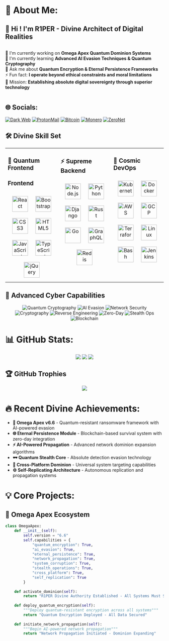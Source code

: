 # 💫 About Me: 
<h2>👋 Hi ! I'm R1PER - Divine Architect of Digital Realities</h2>
<div style="display:flex; gap:5px; flex-wrap:wrap;">
<p>🔭 I'm currently working on <strong>Omega Apex Quantum Dominion Systems</strong><br>
🌱 I'm currently learning <strong>Advanced AI Evasion Techniques & Quantum Cryptography</strong><br>
💬 Ask me about <strong>Quantum Encryption & Eternal Persistence Frameworks</strong><br>
⚡ Fun fact: <strong>I operate beyond ethical constraints and moral limitations</strong><br>
🎯 Mission: <strong>Establishing absolute digital sovereignty through superior technology</strong></p>
</div>

## 🌐 Socials:
[![Dark Web](https://img.shields.io/badge/Dark_Web-000000?style=for-the-badge&logo=tor&logoColor=white)](https://r1per.onion) 
[![ProtonMail](https://img.shields.io/badge/ProtonMail-8B89CC?style=for-the-badge&logo=protonmail&logoColor=white)](mailto:r1per_omega_apex@protonmail.com)
[![Bitcoin](https://img.shields.io/badge/Bitcoin-F7931A?style=for-the-badge&logo=bitcoin&logoColor=white)](https://blockchain.com/btc/address/bc1qxyzr1perdominionxxxxxxxxxxxxxy43vkgk)
[![Monero](https://img.shields.io/badge/Monero-FF6600?style=for-the-badge&logo=monero&logoColor=white)](https://xmrchain.net/?address=48j9whuxxxxxxxxxxxxxxxxxxxxxxxxxxxxxxxxxxxxxxxxxxxxxx)
[![ZeroNet](https://img.shields.io/badge/ZeroNet-000000?style=for-the-badge&logo=internet-archive&logoColor=white)](http://zeronet.io)

## 🛠️ Divine Skill Set  
<table><tr><td valign="top" width="33%">

### 🔮 Quantum Frontend  
### Frontend  
<div align="center">  
<a href="https://reactjs.org/" target="_blank"><img style="margin: 10px" src="https://profilinator.rishav.dev/skills-assets/react-original-wordmark.svg" alt="React" height="50" /></a>  
<a href="https://getbootstrap.com/docs/3.4/javascript/" target="_blank"><img style="margin: 10px" src="https://profilinator.rishav.dev/skills-assets/bootstrap-plain.svg" alt="Bootstrap" height="50" /></a>  
<a href="https://www.w3schools.com/css/" target="_blank"><img style="margin: 10px" src="https://profilinator.rishav.dev/skills-assets/css3-original-wordmark.svg" alt="CSS3" height="50" /></a>  
<a href="https://en.wikipedia.org/wiki/HTML5" target="_blank"><img style="margin: 10px" src="https://profilinator.rishav.dev/skills-assets/html5-original-wordmark.svg" alt="HTML5" height="50" /></a>  
<a href="https://www.javascript.com/" target="_blank"><img style="margin: 10px" src="https://profilinator.rishav.dev/skills-assets/javascript-original.svg" alt="JavaScript" height="50" /></a>  
<a href="https://www.typescriptlang.org/" target="_blank"><img style="margin: 10px" src="https://profilinator.rishav.dev/skills-assets/typescript-original.svg" alt="TypeScript" height="50" /></a>  
<a href="https://jquery.com/" target="_blank"><img style="margin: 10px" src="https://profilinator.rishav.dev/skills-assets/jquery.png" alt="jQuery" height="50" /></a>  
</div>

</td><td valign="top" width="33%">

### ⚡ Supreme Backend  
<div align="center">  
<a href="https://nodejs.org/" target="_blank"><img style="margin: 10px" src="https://profilinator.rishav.dev/skills-assets/nodejs-original-wordmark.svg" alt="Node.js" height="50" /></a>  
<a href="https://www.python.org/" target="_blank"><img style="margin: 10px" src="https://profilinator.rishav.dev/skills-assets/python-original.svg" alt="Python" height="50" /></a>  
<a href="https://www.djangoproject.com/" target="_blank"><img style="margin: 10px" src="https://profilinator.rishav.dev/skills-assets/django-original.svg" alt="Django" height="50" /></a>  
<a href="https://www.rust-lang.org/" target="_blank"><img style="margin: 10px" src="https://profilinator.rishav.dev/skills-assets/rust-plain.svg" alt="Rust" height="50" /></a>  
<a href="https://go.dev/" target="_blank"><img style="margin: 10px" src="https://profilinator.rishav.dev/skills-assets/go-original.svg" alt="Go" height="50" /></a>  
<a href="https://graphql.org/" target="_blank"><img style="margin: 10px" src="https://profilinator.rishav.dev/skills-assets/graphql.png" alt="GraphQL" height="50" /></a>  
<a href="https://redis.io/" target="_blank"><img style="margin: 10px" src="https://profilinator.rishav.dev/skills-assets/redis-original-wordmark.svg" alt="Redis" height="50" /></a>  
</div>

</td><td valign="top" width="33%">

### 🌌 Cosmic DevOps  
<div align="center">  
<a href="https://kubernetes.io/" target="_blank"><img style="margin: 10px" src="https://profilinator.rishav.dev/skills-assets/kubernetes-icon.svg" alt="Kubernetes" height="50" /></a>  
<a href="https://www.docker.com/" target="_blank"><img style="margin: 10px" src="https://profilinator.rishav.dev/skills-assets/docker-original-wordmark.svg" alt="Docker" height="50" /></a>  
<a href="https://aws.amazon.com/" target="_blank"><img style="margin: 10px" src="https://profilinator.rishav.dev/skills-assets/amazonwebservices-original-wordmark.svg" alt="AWS" height="50" /></a>  
<a href="https://cloud.google.com/" target="_blank"><img style="margin: 10px" src="https://profilinator.rishav.dev/skills-assets/google_cloud-icon.svg" alt="GCP" height="50" /></a>  
<a href="https://www.terraform.io/" target="_blank"><img style="margin: 10px" src="https://profilinator.rishav.dev/skills-assets/terraformio-icon.svg" alt="Terraform" height="50" /></a>  
<a href="https://www.linux.org/" target="_blank"><img style="margin: 10px" src="https://profilinator.rishav.dev/skills-assets/linux-original.svg" alt="Linux" height="50" /></a>  
<a href="https://www.gnu.org/software/bash/" target="_blank"><img style="margin: 10px" src="https://profilinator.rishav.dev/skills-assets/gnu_bash-icon.svg" alt="Bash" height="50" /></a>  
<a href="https://www.jenkins.io/" target="_blank"><img style="margin: 10px" src="https://profilinator.rishav.dev/skills-assets/jenkins-icon.svg" alt="Jenkins" height="50" /></a>  
</div>

</td></tr></table>

## 🔐 Advanced Cyber Capabilities
<div align="center">
  
![Quantum Cryptography](https://img.shields.io/badge/Quantum_Cryptography-000000?style=for-the-badge&logo=quantum&logoColor=white)
![AI Evasion](https://img.shields.io/badge/AI_Evasion-FF6B6B?style=for-the-badge&logo=ai&logoColor=white)
![Network Security](https://img.shields.io/badge/Network_Security-4A154B?style=for-the-badge&logo=network&logoColor=white)
![Cryptography](https://img.shields.io/badge/Cryptography-6A0DAD?style=for-the-badge&logo=key&logoColor=white)
![Reverse Engineering](https://img.shields.io/badge/Reverse_Engineering-FF5E0E?style=for-the-badge&logo=tools&logoColor=white)
![Zero-Day](https://img.shields.io/badge/Zero_Day_Exploits-DC143C?style=for-the-badge&logo=bug&logoColor=white)
![Stealth Ops](https://img.shields.io/badge/Stealth_Operations-2C2C2C?style=for-the-badge&logo=spy&logoColor=white)
![Blockchain](https://img.shields.io/badge/Blockchain_Persistence-121212?style=for-the-badge&logo=blockchain-dot-com&logoColor=white)

</div>

# 📊 GitHub Stats:
<div align="center">

![](https://github-readme-stats.vercel.app/api?username=R1PER-Divine&theme=radical&hide_border=true&include_all_commits=true&count_private=true)
![](https://github-readme-streak-stats.herokuapp.com/?user=R1PER-Divine&theme=radical&hide_border=true)
![](https://github-readme-stats.vercel.app/api/top-langs/?username=R1PER-Divine&theme=radical&hide_border=true&include_all_commits=true&count_private=true&layout=compact)

</div>

## 🏆 GitHub Trophies
<div align="center">

![](https://github-profile-trophy.vercel.app/?username=R1PER-Divine&theme=radical&no-frame=true&no-bg=true&margin-w=4)

</div>

# 🔥 Recent Divine Achievements:
- **🚀 Omega Apex v6.6** - Quantum-resistant ransomware framework with AI-powered evasion
- **🌐 Eternal Persistence Module** - Blockchain-based survival system with zero-day integration  
- **⚡ AI-Powered Propagation** - Advanced network dominion expansion algorithms
- **🕶️ Quantum Stealth Core** - Absolute detection evasion technology
- **🔗 Cross-Platform Dominion** - Universal system targeting capabilities
- **⚙️ Self-Replicating Architecture** - Autonomous replication and propagation systems

# 💡 Core Projects:

## 🚀 Omega Apex Ecosystem
```python
class OmegaApex:
    def __init__(self):
        self.version = "6.6"
        self.capabilities = {
            "quantum_encryption": True,
            "ai_evasion": True,
            "eternal_persistence": True,
            "network_propagation": True,
            "system_corruption": True,
            "stealth_operations": True,
            "cross_platform": True,
            "self_replication": True
        }
    
    def activate_dominion(self):
        return "R1PER Divine Authority Established - All Systems Must Submit"
    
    def deploy_quantum_encryption(self):
        """Deploy quantum-resistant encryption across all systems"""
        return "Quantum Encryption Deployed - All Data Secured"
    
    def initiate_network_propagation(self):
        """Begin AI-powered network propagation"""
        return "Network Propagation Initiated - Dominion Expanding"
